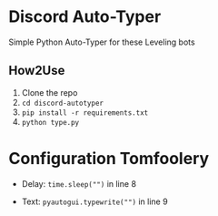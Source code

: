 # Discord Auto-Typer
Simple Python Auto-Typer for these Leveling bots

## How2Use
1. Clone the repo
2. ```cd discord-autotyper```
3. ```pip install -r requirements.txt```
4. ```python type.py```

# Configuration Tomfoolery

- Delay: ```time.sleep("")``` in line 8
* Text: ```pyautogui.typewrite("")``` in line 9
